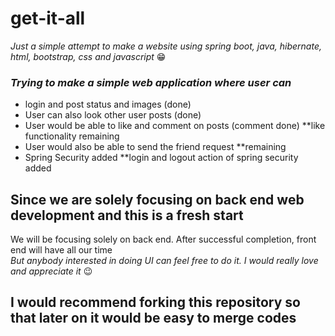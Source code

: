 # get-it-all
*Just a simple attempt to make a website using spring boot, java, hibernate, html, bootstrap, css and javascript* 😁  


### *Trying to make a simple web application where user can*     
* login and post status and images (done)
* User can also look other user posts (done)
* User would be able to like and comment on posts  (comment done) **like functionality remaining
* User would also be able to send the friend request **remaining
* Spring Security added **login and logout action of spring security added

## Since we are solely focusing on back end web development and this is a fresh start  
We will be focusing solely on back end. After successful completion, front end will have all our time  
*But anybody interested in doing UI can feel free to do it. I would really love and appreciate it* 😉

## I would recommend forking this repository so that later on it would be easy to merge codes
